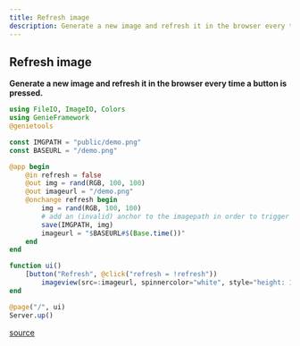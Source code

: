 ```yaml
---
title: Refresh image
description: Generate a new image and refresh it in the browser every time a button is pressed.
---
```


## Refresh image
**Generate a new image and refresh it in the browser every time a button is pressed.**

````julia
using FileIO, ImageIO, Colors
using GenieFramework
@genietools

const IMGPATH = "public/demo.png"
const BASEURL = "/demo.png"

@app begin
    @in refresh = false
    @out img = rand(RGB, 100, 100)
    @out imageurl = "/demo.png"
    @onchange refresh begin
        img = rand(RGB, 100, 100)
        # add an (invalid) anchor to the imagepath in order to trigger a reload in the Quasar/Vue backend
        save(IMGPATH, img)
        imageurl = "$BASEURL#$(Base.time())"
    end
end

function ui()
    [button("Refresh", @click("refresh = !refresh"))
        imageview(src=:imageurl, spinnercolor="white", style="height: 140px; max-width: 150px")]
end

@page("/", ui)
Server.up()
````


[source](https://github.com/GenieFramework/CodeExamples/blob/main/src/2.reactive-ui/update-image.jl)
